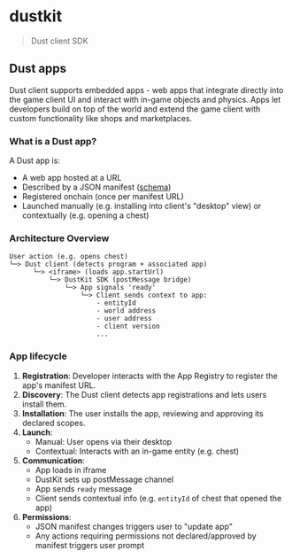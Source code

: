 # dustkit

> Dust client SDK

## Dust apps

Dust client supports embedded apps - web apps that integrate directly into the game client UI and interact with in-game objects and physics. Apps let developers build on top of the world and extend the game client with custom functionality like shops and marketplaces.

### What is a Dust app?

A Dust app is:

- A web app hosted at a URL
- Described by a JSON manifest ([schema](https://esm.sh/pr/dustproject/dust/dustkit@d9cb17b/json-schemas/app-config.json))
- Registered onchain (once per manifest URL)
- Launched manually (e.g. installing into client's "desktop" view) or contextually (e.g. opening a chest)

### Architecture Overview

```
User action (e.g. opens chest)
└─> Dust client (detects program + associated app)
      └─> <iframe> (loads app.startUrl)
          └─> DustKit SDK (postMessage bridge)
              └─> App signals 'ready'
                  └─> Client sends context to app:
                      - entityId
                      - world address
                      - user address
                      - client version
                      ...
```

### App lifecycle

1. **Registration**: Developer interacts with the App Registry to register the app's manifest URL.
2. **Discovery**: The Dust client detects app registrations and lets users install them.
3. **Installation**: The user installs the app, reviewing and approving its declared scopes.
4. **Launch**:
   - Manual: User opens via their desktop
   - Contextual: Interacts with an in-game entity (e.g. chest)
5. **Communication**:
   - App loads in iframe
   - DustKit sets up postMessage channel
   - App sends `ready` message
   - Client sends contextual info (e.g. `entityId` of chest that opened the app)
6. **Permissions**:
   - JSON manifest changes triggers user to "update app"
   - Any actions requiring permissions not declared/approved by manifest triggers user prompt
